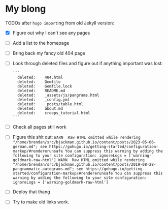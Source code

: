 # My blong

TODOs after `hugo import`ing from old Jekyll version:

- [x] Figure out why I can't see any pages
- [ ] Add a list to the homepage
- [ ] Bring back my fancy old 404 page
- [ ] Look through deleted files and figure out if anything important was lost:

      ```
        deleted:    404.html
        deleted:    Gemfile
        deleted:    Gemfile.lock
        deleted:    README.md
        deleted:    _assets/js/pangrams.html
        deleted:    _config.yml
        deleted:    _posts/table.html
        deleted:    about.md
        deleted:    creeps_tutorial.html
      ```
- [ ] Check all  pages still work
- [ ] Figure this shit out:
      ```
      WARN  Raw HTML omitted while rendering "/home/brendan/src/bjackman.github.io/content/posts/2023-05-06-german.md"; see https://gohugo.io/getting-started/configuration-markup/#rendererunsafe
      You can suppress this warning by adding the following to your site configuration:
      ignoreLogs = ['warning-goldmark-raw-html']
      WARN  Raw HTML omitted while rendering "/home/brendan/src/bjackman.github.io/content/posts/2019-08-28-pangrammatic-autograms.md"; see https://gohugo.io/getting-started/configuration-markup/#rendererunsafe
      You can suppress this warning by adding the following to your site configuration:
      ignoreLogs = ['warning-goldmark-raw-html']
      ```
- [ ] Deploy that thang
- [ ] Try to make old links work.
